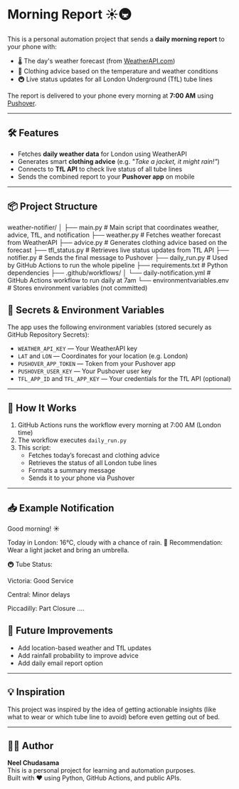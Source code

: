 # Morning Report ☀️🚇

This is a personal automation project that sends a **daily morning report** to your phone with:

- 🌡️ The day's weather forecast (from [WeatherAPI.com](https://www.weatherapi.com/))
- 👕 Clothing advice based on the temperature and weather conditions
- 🚇 Live status updates for all London Underground (TfL) tube lines

The report is delivered to your phone every morning at **7:00 AM** using [Pushover](https://pushover.net/).

---

## 🛠️ Features

- Fetches **daily weather data** for London using WeatherAPI
- Generates smart **clothing advice** (e.g. *"Take a jacket, it might rain!"*)
- Connects to **TfL API** to check live status of all tube lines
- Sends the combined report to your **Pushover app** on mobile

---

## 📦 Project Structure
weather-notifier/
│
├── main.py # Main script that coordinates weather, advice, TfL, and notification
├── weather.py # Fetches weather forecast from WeatherAPI
├── advice.py # Generates clothing advice based on the forecast
├── tfl_status.py # Retrieves live status updates from TfL API
├── notifier.py # Sends the final message to Pushover
├── daily_run.py # Used by GitHub Actions to run the whole pipeline
├── requirements.txt # Python dependencies
├── .github/workflows/
│ └── daily-notification.yml # GitHub Actions workflow to run daily at 7am
└── environmentvariables.env # Stores environment variables (not committed)


## 🔐 Secrets & Environment Variables

The app uses the following environment variables (stored securely as GitHub Repository Secrets):

- `WEATHER_API_KEY` — Your WeatherAPI key
- `LAT` and `LON` — Coordinates for your location (e.g. London)
- `PUSHOVER_APP_TOKEN` — Token from your Pushover app
- `PUSHOVER_USER_KEY` — Your Pushover user key
- `TFL_APP_ID` and `TFL_APP_KEY` — Your credentials for the TfL API (optional)

---

## 🚀 How It Works

1. GitHub Actions runs the workflow every morning at 7:00 AM (London time)
2. The workflow executes `daily_run.py`
3. This script:
   - Fetches today’s forecast and clothing advice
   - Retrieves the status of all London tube lines
   - Formats a summary message
   - Sends it to your phone via Pushover

---

## 📥 Example Notification

Good morning! ☀️

Today in London: 16°C, cloudy with a chance of rain.
👕 Recommendation: Wear a light jacket and bring an umbrella.

🚇 Tube Status:

Victoria: Good Service

Central: Minor delays

Piccadilly: Part Closure ....

## 📎 Future Improvements

- Add location-based weather and TfL updates
- Add rainfall probability to improve advice
- Add daily email report option

---

## 💡 Inspiration

This project was inspired by the idea of getting actionable insights (like what to wear or which tube line to avoid) before even getting out of bed.

---

## 🧑‍💻 Author

**Neel Chudasama**  
This is a personal project for learning and automation purposes.  
Built with ❤️ using Python, GitHub Actions, and public APIs.
